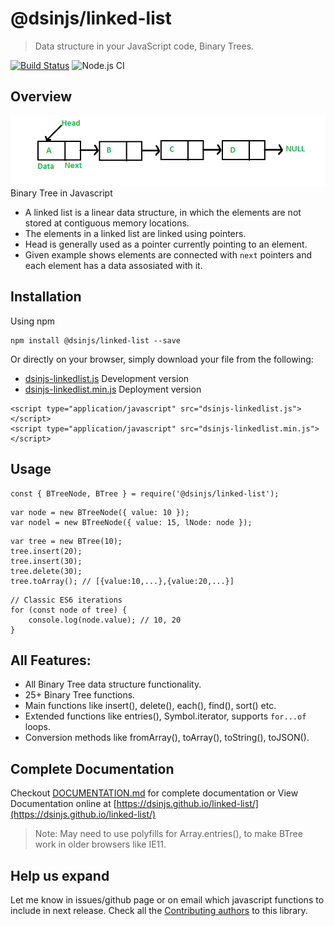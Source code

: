 # @dsinjs/linked-list
> Data structure in your JavaScript code, Binary Trees.

[![Build Status](https://travis-ci.com/dsinjs/linked-list.svg?branch=main)](https://travis-ci.com/dsinjs/linked-list)
![Node.js CI](https://github.com/dsinjs/linked-list/workflows/Node.js%20CI/badge.svg?branch=main)

## Overview
![linked-list](img/Linkedlist.png)  
Binary Tree in Javascript
- A linked list is a linear data structure, in which the elements are not stored at contiguous memory locations.
- The elements in a linked list are linked using pointers.
- Head is generally used as a pointer currently pointing to an element.
- Given example shows elements are connected with `next` pointers and each element has a data assosiated with it.
## Installation
Using npm
```
npm install @dsinjs/linked-list --save
```
Or directly on your browser, simply download your file from the following:
- [dsinjs-linkedlist.js](dist/dsinjs-linkedlist.js) Development version
- [dsinjs-linkedlist.min.js](dist/dsinjs-linkedlist.min.js) Deployment version
```
<script type="application/javascript" src="dsinjs-linkedlist.js"></script>
<script type="application/javascript" src="dsinjs-linkedlist.min.js"></script>
```
## Usage
```
const { BTreeNode, BTree } = require('@dsinjs/linked-list');
```
```
var node = new BTreeNode({ value: 10 });
var nodel = new BTreeNode({ value: 15, lNode: node });
```
```
var tree = new BTree(10);
tree.insert(20);
tree.insert(30);
tree.delete(30);
tree.toArray(); // [{value:10,...},{value:20,...}]
```
```
// Classic ES6 iterations
for (const node of tree) {
    console.log(node.value); // 10, 20
}
```
## All Features:
- All Binary Tree data structure functionality.
- 25+ Binary Tree functions.
- Main functions like insert(), delete(), each(), find(), sort() etc.
- Extended functions like entries(), Symbol.iterator, supports `for...of` loops.
- Conversion methods like fromArray(), toArray(), toString(), toJSON().

## Complete Documentation
Checkout [DOCUMENTATION.md](DOCUMENTATION.md) for complete documentation or View Documentation online at [https://dsinjs.github.io/linked-list/](https://dsinjs.github.io/linked-list/)
> Note: May need to use polyfills for Array.entries(), to make BTree work in older browsers like IE11.

## Help us expand
Let me know in issues/github page or on email which javascript functions to include in next release.
Check all the [Contributing authors](CONTRIBUTING.md) to this library.